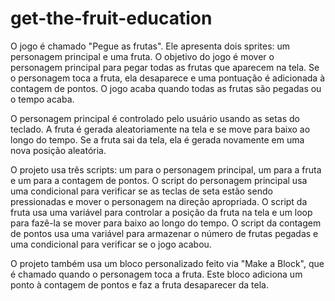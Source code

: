 # get-the-fruit-education

O jogo é chamado "Pegue as frutas". Ele apresenta dois sprites: um personagem principal e uma fruta. O objetivo do jogo é mover o personagem principal para pegar todas as frutas que aparecem na tela. Se o personagem toca a fruta, ela desaparece e uma pontuação é adicionada à contagem de pontos. O jogo acaba quando todas as frutas são pegadas ou o tempo acaba.

O personagem principal é controlado pelo usuário usando as setas do teclado. A fruta é gerada aleatoriamente na tela e se move para baixo ao longo do tempo. Se a fruta sai da tela, ela é gerada novamente em uma nova posição aleatória.

O projeto usa três scripts: um para o personagem principal, um para a fruta e um para a contagem de pontos. O script do personagem principal usa uma condicional para verificar se as teclas de seta estão sendo pressionadas e mover o personagem na direção apropriada. O script da fruta usa uma variável para controlar a posição da fruta na tela e um loop para fazê-la se mover para baixo ao longo do tempo. O script da contagem de pontos usa uma variável para armazenar o número de frutas pegadas e uma condicional para verificar se o jogo acabou.

O projeto também usa um bloco personalizado feito via "Make a Block", que é chamado quando o personagem toca a fruta. Este bloco adiciona um ponto à contagem de pontos e faz a fruta desaparecer da tela.

